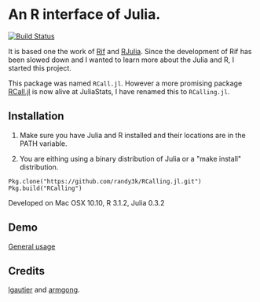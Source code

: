 An R interface of Julia.
====
[![Build Status](https://travis-ci.org/randy3k/RCalling.jl.svg?branch=master)](https://travis-ci.org/randy3k/RCalling.jl)

It is based one the work of [Rif](https://github.com/lgautier/Rif.jl) and [RJulia](https://github.com/armgong/RJulia). Since the development of Rif has been slowed down and I wanted to learn more about the Julia and R, I started this project.

This package was named `RCall.jl`. However a more promising package [RCall.jl](https://github.com/JuliaStats/RCall.jl) is now alive at JuliaStats, I have renamed this to `RCalling.jl`.

Installation
------

1. Make sure you have Julia and R installed and their locations are in the PATH variable.

2. You are eithing using a binary distribution of Julia or a "make install" distribution.

```
Pkg.clone("https://github.com/randy3k/RCalling.jl.git")
Pkg.build("RCalling")
```

Developed on Mac OSX 10.10, R 3.1.2, Julia 0.3.2


Demo
------
[General usage](http://randylai.me/RCalling.jl)

Credits
------
[lgautier](https://github.com/lgautier) and [armgong](https://github.com/armgong).
